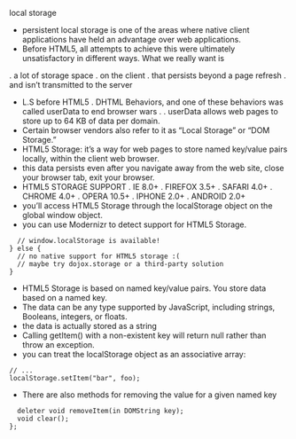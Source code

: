 local storage
* persistent local storage is one of the areas where native client applications have held an advantage over web applications.
* Before HTML5, all attempts to achieve this were ultimately unsatisfactory in different ways.
What we really want is

. a lot of storage space
. on the client
. that persists beyond a page refresh
. and isn’t transmitted to the server
* L.S before HTML5 
. DHTML Behaviors, and one of these behaviors was called userData to end browser wars .
. userData allows web pages to store up to 64 KB of data per domain.
* Certain browser vendors also refer to it as “Local Storage” or “DOM Storage.” 
* HTML5 Storage: it’s a way for web pages to store named key/value pairs locally, within the client web browser. 
*  this data persists even after you navigate away from the web site, close your browser tab, exit your browser.
* HTML5 STORAGE SUPPORT
. IE 8.0+	. FIREFOX 3.5+	. SAFARI 4.0+	. CHROME 4.0+	. OPERA 10.5+	 . IPHONE 2.0+	. ANDROID 2.0+
* you’ll access HTML5 Storage through the localStorage object on the global window object.
* you can use Modernizr to detect support for HTML5 Storage.			
```if (Modernizr.localstorage) {
  // window.localStorage is available!
} else {
  // no native support for HTML5 storage :(
  // maybe try dojox.storage or a third-party solution
}
```
* HTML5 Storage is based on named key/value pairs. You store data based on a named key.
* The data can be any type supported by JavaScript, including strings, Booleans, integers, or floats.
*  the data is actually stored as a string
*  Calling getItem() with a non-existent key will return null rather than throw an exception.
* you can treat the localStorage object as an associative array:
``` var foo = localStorage.getItem("bar");
// ...
localStorage.setItem("bar", foo);
```
* There are also methods for removing the value for a given named key
```interface Storage {
  deleter void removeItem(in DOMString key);
  void clear();
};
```
































